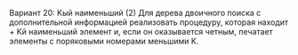 Вариант 20: K­ый наименьший (2)
Для дерева двоичного поиска с дополнительной информацией реализовать процедуру, которая находит +
K­й наименьший элемент и, если он оказывается четным, печатает элементы с поряковыми номерами
меньшими K.
